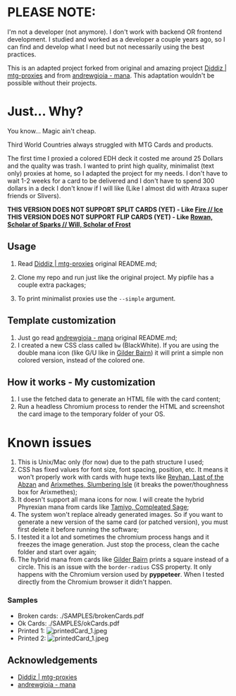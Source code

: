 # **PLEASE NOTE**:
I'm not a developer (not anymore). I don't work with backend OR frontend development. I studied and worked as a developer a couple years ago, so I can find and develop what I need but not necessarily using the best practices.

This is an adapted project forked from original and amazing project [Diddiz | mtg-proxies](https://github.com/DiddiZ/mtg-proxies) and from [andrewgioia - mana](https://github.com/andrewgioia/mana). This adaptation wouldn't be possible without their projects.

# Just... Why?

You know... Magic ain't cheap. 

Third World Countries always struggled with MTG Cards and products. 

The first time I proxied a colored EDH deck it costed me around 25 Dollars and the quality was trash. I wanted to print high quality, minimalist (text only) proxies at home, so I adapted the project for my needs. I don't have to wait 1-2 weeks for a card to be delivered and I don't have to spend 300 dollars in a deck I don't know if I will like (Like I almost did with Atraxa super friends or Slivers).

**THIS VERSION DOES NOT SUPPORT SPLIT CARDS (YET) - Like [Fire // Ice](https://scryfall.com/card/mh2/290/fire-ice)**
**THIS VERSION DOES NOT SUPPORT FLIP CARDS (YET) - Like [Rowan, Scholar of Sparks // Will, Scholar of Frost](https://scryfall.com/card/stx/A-156/a-rowan-scholar-of-sparks-a-will-scholar-of-frost)**

## Usage
1. Read [Diddiz | mtg-proxies](https://github.com/DiddiZ/mtg-proxies) original README.md;

2. Clone my repo and run just like the original project. My pipfile has a couple extra packages;

3. To print minimalist proxies use the ```--simple``` argument.

## Template customization

1. Just go read [andrewgioia - mana](https://github.com/andrewgioia/mana) original README.md;
2. I created a new CSS class called ```bw``` (BlackWhite). If you are using the double mana icon (like G/U like in [Gilder Bairn](https://scryfall.com/card/eve/152/gilder-bairn)) it will print a simple non colored version, instead of the colored one.

## How it works - My customization

1. I use the fetched data to generate an HTML file with the card content;
2. Run a headless Chromium process to render the HTML and screenshot the card image to the temporary folder of your OS.

# Known issues
1. This is Unix/Mac only (for now) due to the path structure I used;
2. CSS has fixed values for font size, font spacing, position, etc. It means it won't properly work with cards with huge texts like [Reyhan, Last of the Abzan](https://scryfall.com/card/cm2/13/reyhan-last-of-the-abzan) and [Arixmethes, Slumbering Isle](https://scryfall.com/card/2xm/189/arixmethes-slumbering-isle) (it breaks the power/thoughness box for Arixmethes);
3. It doesn't support all mana icons for now. I will create the hybrid Phyrexian mana from cards like [Tamiyo, Compleated Sage](https://scryfall.com/card/neo/238/tamiyo-compleated-sage);
4. The system won't replace already generated images. So if you want to generate a new version of the same card (or patched version), you must first delete it before running the software;
5. I tested it a lot and sometimes the chromium process hangs and it freezes the image generation. Just stop the process, clean the cache folder and start over again;
6. The hybrid mana from cards like [Gilder Bairn](https://scryfall.com/card/eve/152/gilder-bairn) prints a square instead of a circle. This is an issue with the ```border-radius``` CSS property. It only happens with the Chromium version used by **pyppeteer**. When I tested directly from the Chromium browser it didn't happen.

### Samples
- Broken cards: ./SAMPLES/brokenCards.pdf
- Ok Cards: ./SAMPLES/okCards.pdf 
- Printed 1: ![printedCard_1.jpeg](https://github.com/gbartholomeu/mtg-proxies/blob/master/SAMPLES/printed_1.jpeg)
- Printed 2: ![printedCard_1.jpeg](https://github.com/gbartholomeu/mtg-proxies/blob/master/SAMPLES/printed_2.jpeg)

## Acknowledgements

- [Diddiz | mtg-proxies](https://github.com/DiddiZ/mtg-proxies)
- [andrewgioia - mana](https://github.com/andrewgioia/mana)
